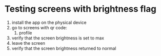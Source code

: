 # Testing screens with brightness flag
1. install the app on the physical device
1. go to screens with qr code:
    1. profile
1. verify that the screen brightness is set to max 
1. leave the screen
1. verify that the screen brightness returned to normal


